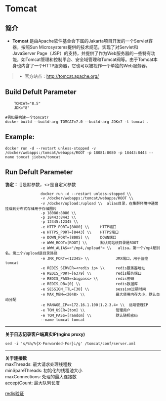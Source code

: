 Tomcat
===
## 简介
* **Tomcat** 是由Apache软件基金会下属的Jakarta项目开发的一个Servlet容器，按照Sun Microsystems提供的技术规范，实现了对Servlet和JavaServer Page（JSP）的支持，并提供了作为Web服务器的一些特有功能，如Tomcat管理和控制平台、安全域管理和Tomcat阀等。由于Tomcat本身也内含了一个HTTP服务器，它也可以被视作一个单独的Web服务器。
> * 官方站点：http://tomcat.apache.org/


## Build Defult Parameter

        TOMCAT="8.5"
        JDK="8"

    #例如要构建一个tomcat7
    docker build --build-arg TOMCAT=7.0 --build-arg JDK=7 -t tomcat .

## Example:

    docker run -d --restart unless-stopped -v /docker/webapps:/tomcat/webapps/ROOT -p 18081:8080 -p 18443:8443 --name tomcat jiobxn/tomcat

## Run Defult Parameter
**协定：** []是默参数，<>是自定义参数

					docker run -d --restart unless-stopped \\
					-v /docker/webapps:/tomcat/webapps/ROOT \\
					-v /docker/upload:/upload \\  alias目录，在集群环境中通常挂载到分布式存储用于存储图片
					-p 18080:8080 \\
					-p 18443:8443 \\
					-p 12345:12345 \\
					-e HTTP_PORT=[8080] \\     HTTP端口
					-e HTTPS_PORT=[8443] \\    HTTPS端口
					-e DOWN_PORT=[8005] \\     DOWN端口
					-e WWW_ROOT=[ROOT] \\      默认网站根目录是ROOT
					-e WWW_ALIAS=<"/mp4,/upload"> \\   alisa，第一个/mp4是别名，第二个/upload是目录路径
					-e JMX_PORT=<12345> \\            JMX端口，用于监控tomcat
					-e REDIS_SERVER=<redis ip> \\     redis服务器地址
					-e REDIS_PORT=[6379] \\           redis服务端口
					-e REDIS_PASS=<bigpass> \\        redis密码
					-e REDIS_DB=[0] \\                redis数据库
					-e SESSION_TTL=[30] \\            session过期时间
					-e MAX_MEM=<2048> \\              最大使用内存大小，默认自动分配
					-e MANAGE_IP=<172.16.1.100|1.2.3.4> \\  远端管理IP
					-e TOM_USER=[tom] \\              管理用户
					-e TOM_PASS=[random] \\           默认随机密码
					--name tomcat tomcat

****

**关于日志记录客户端真实IP(nginx proxy)**

    sed -i 's/%h/%{X-Forwarded-For}i/g' /tomcat/conf/server.xml

****

**关于连接数**  
maxThreads: 最大请求处理线程数  
minSpareThreads: 初始化的线程池大小  
maxConnections: 处理的最大连接数  
acceptCount: 最大队列长度  

[redis验证](https://raw.githubusercontent.com/jiobxn/one/master/Script/hello.jsp)
